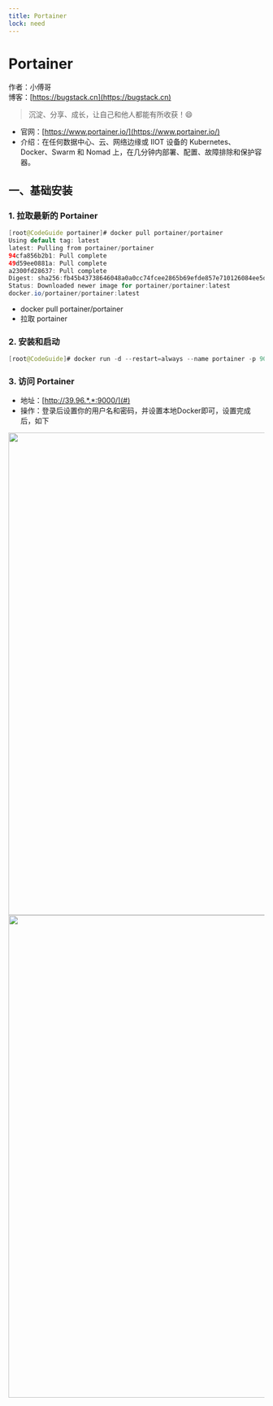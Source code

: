 ```yaml
---
title: Portainer
lock: need
---
```


# Portainer

作者：小傅哥
<br/>博客：[https://bugstack.cn](https://bugstack.cn)

> 沉淀、分享、成长，让自己和他人都能有所收获！😄

- 官网：[https://www.portainer.io/](https://www.portainer.io/)
- 介绍：在任何数据中心、云、网络边缘或 IIOT 设备的 Kubernetes、Docker、Swarm 和 Nomad 上，在几分钟内部署、配置、故障排除和保护容器。 

## 一、基础安装

### 1. 拉取最新的 Portainer

```java
[root@CodeGuide portainer]# docker pull portainer/portainer
Using default tag: latest
latest: Pulling from portainer/portainer
94cfa856b2b1: Pull complete 
49d59ee0881a: Pull complete 
a2300fd28637: Pull complete 
Digest: sha256:fb45b43738646048a0a0cc74fcee2865b69efde857e710126084ee5de9be0f3f
Status: Downloaded newer image for portainer/portainer:latest
docker.io/portainer/portainer:latest
```

- docker pull portainer/portainer
- 拉取 portainer

### 2. 安装和启动

```java
[root@CodeGuide]# docker run -d --restart=always --name portainer -p 9000:9000 -v /var/run/docker.sock:/var/run/docker.sock portainer/portainer
```

### 3. 访问 Portainer

- 地址：[http://39.96.*.*:9000/](#)
- 操作：登录后设置你的用户名和密码，并设置本地Docker即可，设置完成后，如下

<div align="center">
	<img src="/Users/fuzhengwei/Desktop/dev-ops-portainer-230418-01.png?raw=true" width="950px"/>
</div>

<div align="center">
	<img src="/Users/fuzhengwei/Desktop/dev-ops-portainer-230418-02.png?raw=true" width="950px"/>
</div>